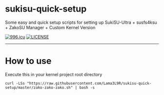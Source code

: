 # sukisu-quick-setup

Some easy and quick setup scripts for setting up SukiSU-Ultra + susfs4ksu + ZakoSU Manager + Custom Kernel Version

[![996.icu](https://img.shields.io/badge/link-996.icu-red.svg)](https://996.icu)
[![LICENSE](https://img.shields.io/badge/license-Anti%20996-blue.svg)](https://github.com/996icu/996.ICU/blob/master/LICENSE)

---

# How to use
Execute this in your kernel project root directory
```shell
curl -LSs "https://raw.githubusercontent.com/Lama3L9R/sukisu-quick-setup/master/zako-zako-zako.sh" | bash -s
```

